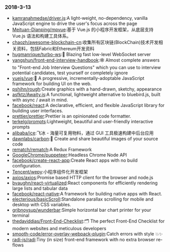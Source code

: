 ### 2018-3-13 
* [kamranahmedse/driver.js](https://github.com//kamranahmedse/driver.js):A light-weight, no-dependency, vanilla JavaScript engine to drive the user's focus across the page 
* [Meituan-Dianping/mpvue](https://github.com//Meituan-Dianping/mpvue):基于 Vue.js 的小程序开发框架，从底层支持 Vue.js 语法和构建工具体系。 
* [chaozh/awesome-blockchain-cn](https://github.com//chaozh/awesome-blockchain-cn):收集所有区块链(BlockChain)技术开发相关资料，包括Fabric和Ethereum开发资料 
* [hugmanrique/turbo-ws](https://github.com//hugmanrique/turbo-ws):💨 Blazing fast low-level WebSocket server 
* [yangshun/front-end-interview-handbook](https://github.com//yangshun/front-end-interview-handbook):🕸 Almost complete answers to "Front-end Job Interview Questions" which you can use to interview potential candidates, test yourself or completely ignore 
* [vuejs/vue](https://github.com//vuejs/vue):🖖 A progressive, incrementally-adoptable JavaScript framework for building UI on the web. 
* [pshihn/rough](https://github.com//pshihn/rough):Create graphics with a hand-drawn, sketchy, appearance 
* [asfktz/Awaity.js](https://github.com//asfktz/Awaity.js):A functional, lightweight alternative to bluebird.js, built with async / await in mind. 
* [facebook/react](https://github.com//facebook/react):A declarative, efficient, and flexible JavaScript library for building user interfaces. 
* [prettier/prettier](https://github.com//prettier/prettier):Prettier is an opinionated code formatter. 
* [terkelg/prompts](https://github.com//terkelg/prompts):Lightweight, beautiful and user-friendly interactive prompts 
* [alibaba/ice](https://github.com//alibaba/ice):飞冰 - 海量可复用物料，通过 GUI 工具极速构建中后台应用 
* [dawnlabs/carbon](https://github.com//dawnlabs/carbon):🎨 Create and share beautiful images of your source code 
* [rematch/rematch](https://github.com//rematch/rematch):A Redux Framework 
* [GoogleChrome/puppeteer](https://github.com//GoogleChrome/puppeteer):Headless Chrome Node API 
* [facebook/create-react-app](https://github.com//facebook/create-react-app):Create React apps with no build configuration. 
* [Tencent/wepy](https://github.com//Tencent/wepy):小程序组件化开发框架 
* [axios/axios](https://github.com//axios/axios):Promise based HTTP client for the browser and node.js 
* [bvaughn/react-virtualized](https://github.com//bvaughn/react-virtualized):React components for efficiently rendering large lists and tabular data 
* [facebook/react-native](https://github.com//facebook/react-native):A framework for building native apps with React. 
* [electerious/basicScroll](https://github.com//electerious/basicScroll):Standalone parallax scrolling for mobile and desktop with CSS variables. 
* [gribnoysup/wunderbar](https://github.com//gribnoysup/wunderbar):Simple horizontal bar chart printer for your terminal 
* [thedaviddias/Front-End-Checklist](https://github.com//thedaviddias/Front-End-Checklist):🗂 The perfect Front-End Checklist for modern websites and meticulous developers 
* [smooth-code/error-overlay-webpack-plugin](https://github.com//smooth-code/error-overlay-webpack-plugin):Catch errors with style 💥✨ 
* [radi-js/radi](https://github.com//radi-js/radi):Tiny (in size) front-end framework with no extra browser re-flows 

